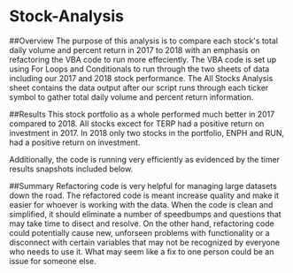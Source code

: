 # Stock-Analysis

##Overview
The purpose of this analysis is to compare each stock's total daily volume and percent return in 2017 to 2018 with an emphasis on refactoring the VBA code to run more effeciently. The VBA code is set up using For Loops and Conditionals to run through the two sheets of data including our 2017 and 2018 stock performance. The All Stocks Analysis sheet contains the data output after our script runs through each ticker symbol to gather total daily volume and percent return information.

##Results
This stock portfolio as a whole performed much better in 2017 compared to 2018. All stocks excect for TERP had a positive return on investment in 2017. In 2018 only two stocks in the portfolio, ENPH and RUN, had a positive return on investment. 

Additionally, the code is running very efficiently as evidenced by the timer results snapshots included below. 


##Summary
Refactoring code is very helpful for managing large datasets down the road. The refactored code is meant increase quality and make it easier for whoever is working with the data. When the code is clean and simplified, it should eliminate a number of speedbumps and questions that may take time to disect and resolve. On the other hand, refactoring code could potentially cause new, unforseen problems with functionality or a disconnect with certain variables that may not be recognized by everyone who needs to use it. What may seem like a fix to one person could be an issue for someone else.
